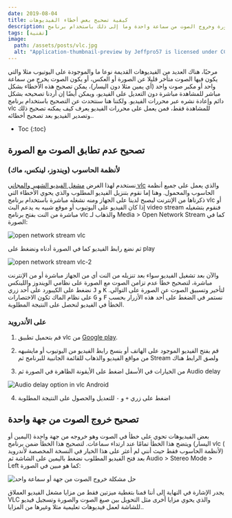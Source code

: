 ```yaml
---
date: 2019-08-04
title: كيفية تصحيح بعض أخطاء الفيديوهات 
description: تصحيح أخطاء عدم تطابق الصوت مع الصورة وخروج الصوت من سماعة واحدة وما إلى ذلك باستخدام برنامج vlc
tags: [تقنية]
image:
  path: /assets/posts/vlc.jpg
  alt: "Application-thumbnail-preview by Jeffpro57 is licensed under CC BY 2.0"
---
```


مرحبًا، هناك العديد من الفيديوهات القديمة نوعا ما والموجودة على اليوتيوب مثلا والتي يكون فيها الصوت متأخر قليلا عن الصورة أو العكس، أو يكون الصوت يخرج من سماعة واحد أو مكبر صوت واحد (أي يمين مثلا دون اليسار)، يمكن تصحيح هذه الأخطاء بشكل مباشر للمشاهدة مباشرة دون التعديل على الفيديو، ويمكن أيضًا إن أردنا تصحيحه بشكل دائم وإعادة نشره عبر محررات الفيديو. ولكننا هنا سنتحدث عن التصحيح باستخدام برنامج vlc للمشاهدة فقط، فمن يعمل على محررات الفيديو يعرف كيف يمكنه تصحيح ذلك وتصدير الفيديو بعد تصحيح أخطائه..

* Toc
{:toc}


## تصحيح عدم تطابق الصوت مع الصورة

### ﻷنظمة الحاسوب (ويندوز، لينكس، ماك)

نستخدم لهذا الغرض [مشغل الفيديو الشهير والمجاني vlc](https://www.videolan.org/vlc/index.html) والذي يعمل على جميع أنظمة الحاسوب والمحمول.
وهنا إما نقوم بتنزيل الفيديو المطلوب والذي يحوي الأخطاء التي ذكرناها من الإنترنت ليصبح لدينا على الجهاز ومنه نشغله مباشرة باستخدام برنامج vlc أو إذا كان الفيديو على اليوتيوب أو موقع شبيه به يدعم البث video stream فنقوم بتشغيله مباشرة من النت بفتح برنامج vlc والذهاب لـ Media > Open Network Stream كما في الصورة:

![open network stream vlc](/assets/vlc1.png)


ثم نضع رابط الفيديو كما في الصورة أدناه ونضغط على play

![open network stream vlc-2](/assets/vlc2.png)


والآن بعد تشغيل الفيديو سواء بعد تنزيله من النت أي من الجهاز مباشرة أو من الإنترنت مباشرة، لتصحيح خطأ عدم تزامن الصوت مع الصورة على نظامي الويندوز واللينكس نضغط على الكيبورد على أحد زري <kbd>J</kbd> و <kbd>K</kbd> لتأخير وتسبيق الصوت عن الصورة على التوالي. على نظام الماك تكون الاختصارات <kbd>G</kbd> و <kbd>F</kbd>
نستمر في الضغط على أحد هذه الأزرار بحسب الخطأ في الفيديو لنحصل على النتيجة المطلوبة.


### على اﻷندرويد

1. قم بتحميل تطبيق vlc من [Google play](https://play.google.com/store/apps/details?id=org.videolan.vlc).

2. قم بفتح الفيديو الموجود على الهاتف أو بنسخ رابط الفيديو من اليوتيوب أو مايشبهه من مواقع الفيديو والذهاب للقائمة الجانبية للبرنامج ثم Stream ولصق الرابط هناك

3. من الخيارات في الأسفل اضغط على الأيقونة الظاهرة في الصورة ثم Audio delay

![Audio delay option in vlc Android](/assets/vlc3.png)

4. اضغط على زري `+` و `-` للتعديل والحصول على النتيجة المطلوبة


## تصحيح خروج الصوت من جهة واحدة

بعض الفيديوهات تحوي على خطأ في الصوت وهو خروجه من جهة واحدة (اليمين أو اليسار) ويتضح هذا الخطأ تمامًا عند ارتداء سماعات. لتصحيح هذا الخطأ ضمن برنامج vlc ( ﻷنظمة الحاسوب فقط حيث أنني لم أعثر على هذا الخيار في النسخة المخصصة ﻷندرويد) بعد فتح الفيديو المطلوب نضغط باليمين على الشاشة ثم Audio > Stereo Mode > Left كما هو مبين في الصورة:

![حل مشكلة خروج الصوت من جهة أو سماعة واحد](/assets/vlc4.png)


يجدر الإشارة في النهاية إلى أننا قمنا بتغطية ميزتين فقط من مزايا مشغل الفيديو العملاق VLC والذي يحوي مزايا أخرى مثل التحويل بين صيغ الصوت والصورة وتسجيل فيديو للشاشة لعمل فيديوهات تعليمية مثلا وغيرها من المزايا..
